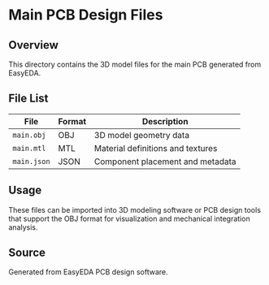 # Main PCB Design Files

## Overview
This directory contains the 3D model files for the main PCB generated from EasyEDA.

## File List

| File | Format | Description |
|------|--------|-------------|
| `main.obj` | OBJ | 3D model geometry data |
| `main.mtl` | MTL | Material definitions and textures |
| `main.json` | JSON | Component placement and metadata |

## Usage
These files can be imported into 3D modeling software or PCB design tools that support the OBJ format for visualization and mechanical integration analysis.

## Source
Generated from EasyEDA PCB design software.